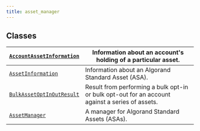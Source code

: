 ```yaml
---
title: asset_manager
---
```


## Classes

| [`AccountAssetInformation`](/reference/algokit-utils-py/api/assets/asset_manager/accountassetinformation/#algokit_utils.assets.asset_manager.AccountAssetInformation) | Information about an account's holding of a particular asset.                                   |
| --------------------------------------------------------------------------------------------------------------------------------------------------------------------- | ----------------------------------------------------------------------------------------------- |
| [`AssetInformation`](/reference/algokit-utils-py/api/assets/asset_manager/assetinformation/#algokit_utils.assets.asset_manager.AssetInformation)                      | Information about an Algorand Standard Asset (ASA).                                             |
| [`BulkAssetOptInOutResult`](/reference/algokit-utils-py/api/assets/asset_manager/bulkassetoptinoutresult/#algokit_utils.assets.asset_manager.BulkAssetOptInOutResult) | Result from performing a bulk opt-in or bulk opt-out for an account against a series of assets. |
| [`AssetManager`](/reference/algokit-utils-py/api/assets/asset_manager/assetmanager/#algokit_utils.assets.asset_manager.AssetManager)                                  | A manager for Algorand Standard Assets (ASAs).                                                  |
